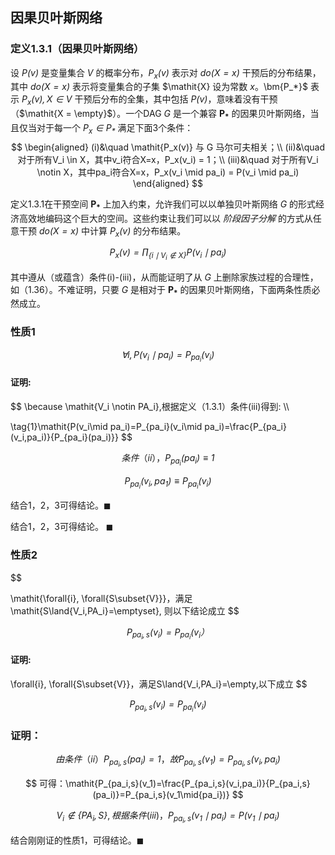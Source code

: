 ## 因果贝叶斯网络

### 定义1.3.1（因果贝叶斯网络）

设 $\mathit{P(v)}$ 是变量集合 $\mathit{V}$ 的概率分布，$\mathit{P_x(v)}$ 表示对 $\mathit{do(X=x)}$ 干预后的分布结果，其中 $\mathit{do(X=x)}$ 表示将变量集合的子集 $\mathit{X} 设为常数 $\mathit{x}。$\bm{P_*}$  表示 $\mathit{P_x(v), X \in V}$ 干预后分布的全集，其中包括 $\mathit{P(v)}$，意味着没有干预（$\mathit{X = \empty}$）。一个DAG $\mathit{G}$ 是一个兼容 $\bm{P_*}$ 的因果贝叶斯网络，当且仅当对于每一个 $\mathit{P_x \in P_*}$ 满足下面3个条件：
$$
\begin{aligned}
(i)&\quad \mathit{P_x(v)} 与 G 马尔可夫相关；\\
(ii)&\quad 对于所有V_i \in X，其中v_i符合X=x，P_x(v_i) = 1；\\
(iii)&\quad 对于所有V_i \notin X，其中pa_i符合X=x，P_x(v_i \mid pa_i) = P(v_i \mid pa_i)
\end{aligned}
$$

定义1.3.1在干预空间 $\bm{P_*}$ 上加入约束，允许我们可以以单独贝叶斯网络 $G$ 的形式经济高效地编码这个巨大的空间。这些约束让我们可以以 *阶段因子分解* 的方式从任意干预 $\mathit{do(X=x)}$ 中计算 $\mathit{P_x(v)}$ 的分布结果。

$$
\tag{1.37} \mathit{P_x(v) = \prod_{\{i \mid V_i \notin X\}} {P(v_i \mid pa_i)}}
$$

其中遵从（或蕴含）条件(i)-(iii)，从而能证明了从 $\mathit{G}$ 上删除家族过程的合理性，如（1.36）。不难证明，只要 $\mathit{G}$ 是相对于 $\bm{P_*}$ 的因果贝叶斯网络，下面两条性质必然成立。

### 性质1


$$
\tag{1.38}\mathit{\forall{i},  P(v_i\mid pa_i)=P_{pa_i}(v_i)}
$$

<div class="alert alert-success" role="alert">
<h4 class="alert-heading">证明:</h4>
$$
\because \mathit{V_i \notin PA_i},根据定义（1.3.1）条件(iii)得到: \\

\tag{1}\mathit{P(v_i\mid pa_i)=P_{pa_i}(v_i\mid pa_i)=\frac{P_{pa_i}(v_i,pa_i)}{P_{pa_i}(pa_i)}}
$$

$$
条件（ii），\tag{2}\mathit{P_{pa_i}(pa_i)\equiv1}
$$

$$
\tag{3}\mathit{P_{pa_i}(v_i,pa_1)\equiv{P_{pa_i}}(v_i)}
$$

结合1，2，3可得结论。$\blacksquare$


结合1，2，3可得结论。 $\blacksquare$
</div>




### 性质2

$$

\mathit{\forall{i},    \forall{S\subset{V}}}，满足\mathit{S\land\{V_i,PA_i\}=\emptyset}, 则以下结论成立
$$

$$
\tag{1.39}\mathit{P_{pa_i,s}(v_i)=P_{pa_i}(v_i）}
$$
<div class="alert alert-success" role="alert">
<h4 class="alert-heading">证明:</h4>

\forall{i}, \forall{S\subset{V}}，满足S\land\{V_i,PA_i\}=\empty,以下成立
$$

$$
\mathit{P_{pa_i,s}(v_i)=P_{pa_i}(v_i)}
$$

### 证明：

$$
由条件（ii）\mathit{P_{pa_i,s}(pa_i)=1}，故\mathit{P_{pa_i,s}(v_1)=P_{pa_i,s}(v_i,pa_i)}
$$

$$
可得：\mathit{P_{pa_i,s}(v_1)=\frac{P_{pa_i,s}(v_i,pa_i)}{P_{pa_i,s}(pa_i)}=P_{pa_i,s}(v_1\mid{pa_i})}
$$

$$
\mathit{V_i \notin \{PA_i,S\}},根据条件(iii)，\mathit{P_{pa_i,s}(v_1\mid{pa_i})=P(v_1\mid{pa_i})}
$$

结合刚刚证的性质1，可得结论。$\blacksquare$
</div>
